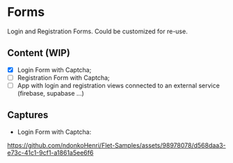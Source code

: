 # Forms

Login and Registration Forms. Could be customized for re-use.
 
## Content (WIP)
- [x] Login Form with Captcha;
- [ ] Registration Form with Captcha;
- [ ] App with login and registration views connected to an external service (firebase, supabase ...)

## Captures
- Login Form with Captcha:

https://github.com/ndonkoHenri/Flet-Samples/assets/98978078/d568daa3-e73c-41c1-9cf1-a1861a5ee6f6



